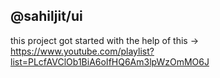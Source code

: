 ## @sahiljit/ui

this project got started with the help of this -> https://www.youtube.com/playlist?list=PLcfAVClOb1BiA6oIfHQ6Am3lpWzOmMO6J
